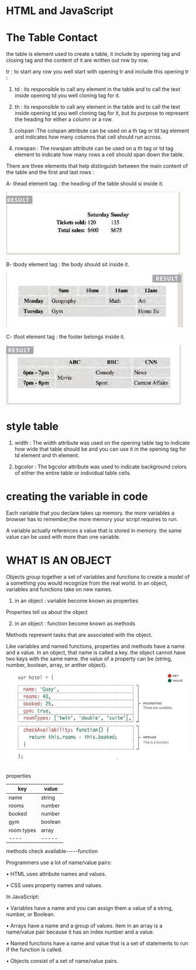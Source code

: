 # HTML and JavaScript

# The Table Contact

the table is element used to create a table, it include by opening tag and closing tag and the content of it are written out row by row.

tr : to start any row you well start with opening tr and include this opening tr :

1. td : its responsible to  call any element in the table and to call the text inside opening td you well cloning tag for it.

2. th : its responsible to  call any element in the table and to call the text inside opening td you well cloning tag for it, but its purpose to represent the heading for either a column or a row.


3. colspan :The colspan attribute can be used on a th tag or td tag element and indicates how many columns that cell should run across.

4. rowspan : The rowspan attribute can be used on a th tag or td tag element to indicate how many rows a cell should span down the table.

There are three elements that help distinguish between the main content of the table and the first and last rows :

A- thead element tag : the heading of the table should si inside it.

![table](https://github.com/naeemmusamh/Reading-note/blob/master/IMAGE/201/table1.jpg?raw=true)

B- tbody element tag : the body should sit inside it.

![table](https://github.com/naeemmusamh/Reading-note/blob/master/IMAGE/201/table2.jpg?raw=true)

C- tfoot element tag : the footer belongs inside it.

![table](https://github.com/naeemmusamh/Reading-note/blob/master/IMAGE/201/table3.jpg?raw=true)

# style table

1. width : The width attribute was used on the opening table tag to indicate how wide that table should be and you can use it in the opening tag for td element and th element.

2. bgcolor : The bgcolor attribute was used to indicate background colors of either the entire table or individual table cells.

# creating the variable in code

Each variable that you declare takes up memory. the more variables a browser has to remember,the more memory your script requires to run.

A variable actually references a value that is stored in memory. the same value can be used with more
than one variable.

# WHAT IS AN OBJECT

Objects group together a set of variables and functions to create a model of a something you would recognize from the real world. In an object, variables and functions take on new names.

1. in an object : variable become known as properties

Properties tell us about the object 

2. in an object : function become known as methods

Methods represent tasks that are associated with the object.

Like variables and named functions, properties and methods have a name and a value.
In an object, that name is called a key. the object cannot have two keys with the same name. the value of a property can be (string, number, boolean, array, or anther object).

![object](https://github.com/naeemmusamh/Reading-note/blob/master/IMAGE/201/object.jpg?raw=true)

properties


|key|value|
|---|-----|
|name|string|
|rooms|number|
|booked|number|
|gym|boolean|
|room types|array|
|----|-----|

methods
check available-----function

Programmers use a lot of name/value pairs:

• HTML uses attribute names and values.

• CSS uses property names and values.


In JavaScript:

• Variables have a name and you can assign them a value of a string, number, or Boolean.

• Arrays have a name and a group of values. item in an array is a name/value pair because it has an index number and a value.

• Named functions have a name and value that is a set of statements to run if the function is called.

• Objects consist of a set of name/value pairs.

